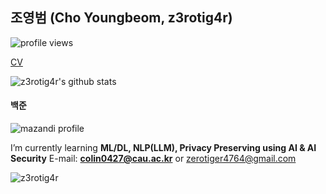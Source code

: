 ## 조영범 (Cho Youngbeom, z3rotig4r)

![profile views](https://komarev.com/ghpvc/?username=z3rotig4r&label=Profile%20views&color=0e75b6&style=flat)

[CV](./CV.pdf)

![z3rotig4r's github stats](https://github-readme-stats.vercel.app/api?username=z3rotig4r&show_icons=true&hide_border=true)

#### 백준
![mazandi profile](http://mazandi.herokuapp.com/api?handle=z3ro_tig4r&them=cold)

I’m currently learning **ML/DL, NLP(LLM), Privacy Preserving using AI & AI Security**
E-mail: **colin0427@cau.ac.kr** or zerotiger4764@gmail.com


<p><img align="left" src="https://github-readme-stats.vercel.app/api/top-langs?username=z3rotig4r&show_icons=true&locale=en&layout=compact" alt="z3rotig4r" /></p>
